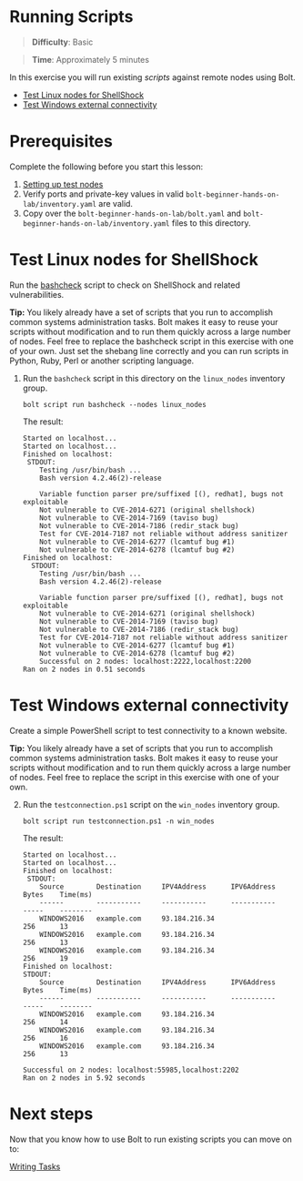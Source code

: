 # Running Scripts

> **Difficulty**: Basic

> **Time**: Approximately 5 minutes

In this exercise you will run existing *scripts* against remote nodes using Bolt.

- [Test Linux nodes for ShellShock](#test-linux-nodes-for-shellshock)
- [Test Windows external connectivity](#test-windows-external-connectivity)

# Prerequisites
Complete the following before you start this lesson:

1. [Setting up test nodes](../02-acquiring-nodes)
2. Verify ports and private-key values in valid `bolt-beginner-hands-on-lab/inventory.yaml` are valid.
3. Copy over the `bolt-beginner-hands-on-lab/bolt.yaml` and `bolt-beginner-hands-on-lab/inventory.yaml` files to this directory.  

# Test Linux nodes for ShellShock
Run the [bashcheck](https://github.com/hannob/bashcheck) script to check on ShellShock and related vulnerabilities.

**Tip:** You likely already have a set of scripts that you run to accomplish common systems administration tasks. Bolt makes it easy to reuse your scripts without modification and to run them quickly across a large number of nodes. Feel free to replace the bashcheck script in this exercise with one of your own. Just set the shebang line correctly and you can run scripts in Python, Ruby, Perl or another scripting language.

1. Run the `bashcheck` script in this directory on the `linux_nodes` inventory group. 

    ```
    bolt script run bashcheck --nodes linux_nodes
    ```
    The result:
    ```    
    Started on localhost...
    Started on localhost...
    Finished on localhost:
     STDOUT:
        Testing /usr/bin/bash ...
        Bash version 4.2.46(2)-release

        Variable function parser pre/suffixed [(), redhat], bugs not exploitable
        Not vulnerable to CVE-2014-6271 (original shellshock)
        Not vulnerable to CVE-2014-7169 (taviso bug)
        Not vulnerable to CVE-2014-7186 (redir_stack bug)
        Test for CVE-2014-7187 not reliable without address sanitizer
        Not vulnerable to CVE-2014-6277 (lcamtuf bug #1)
        Not vulnerable to CVE-2014-6278 (lcamtuf bug #2)
    Finished on localhost:
      STDOUT:
        Testing /usr/bin/bash ...
        Bash version 4.2.46(2)-release

        Variable function parser pre/suffixed [(), redhat], bugs not exploitable
        Not vulnerable to CVE-2014-6271 (original shellshock)
        Not vulnerable to CVE-2014-7169 (taviso bug)
        Not vulnerable to CVE-2014-7186 (redir_stack bug)
        Test for CVE-2014-7187 not reliable without address sanitizer
        Not vulnerable to CVE-2014-6277 (lcamtuf bug #1)
        Not vulnerable to CVE-2014-6278 (lcamtuf bug #2)
        Successful on 2 nodes: localhost:2222,localhost:2200
    Ran on 2 nodes in 0.51 seconds 
    ```

# Test Windows external connectivity
Create a simple PowerShell script to test connectivity to a known website.

**Tip:** You likely already have a set of scripts that you run to accomplish common systems administration tasks. Bolt makes it easy to reuse your scripts without modification and to run them quickly across a large number of nodes. Feel free to replace the script in this exercise with one of your own.

2. Run the `testconnection.ps1` script on the `win_nodes` inventory group.

    ```
    bolt script run testconnection.ps1 -n win_nodes
    ```
    The result:
    ```    
    Started on localhost...
    Started on localhost...
    Finished on localhost:
     STDOUT:
        Source        Destination     IPV4Address      IPV6Address                              Bytes    Time(ms)
        ------        -----------     -----------      -----------                              -----    --------
        WINDOWS2016   example.com     93.184.216.34                                             256      13
        WINDOWS2016   example.com     93.184.216.34                                             256      13
        WINDOWS2016   example.com     93.184.216.34                                             256      19
    Finished on localhost:
    STDOUT:
        Source        Destination     IPV4Address      IPV6Address                              Bytes    Time(ms)
        ------        -----------     -----------      -----------                              -----    --------
        WINDOWS2016   example.com     93.184.216.34                                             256      14
        WINDOWS2016   example.com     93.184.216.34                                             256      16
        WINDOWS2016   example.com     93.184.216.34                                             256      13

    Successful on 2 nodes: localhost:55985,localhost:2202
    Ran on 2 nodes in 5.92 seconds
    ```

# Next steps

Now that you know how to use Bolt to run existing scripts you can move on to:

[Writing Tasks](../05-writing-tasks)
